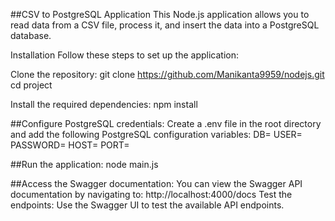 ##CSV to PostgreSQL Application
This Node.js application allows you to read data from a CSV file, process it, and insert the data into a PostgreSQL database.

Installation
Follow these steps to set up the application:

Clone the repository: git clone https://github.com/Manikanta9959/nodejs.git
cd project

Install the required dependencies: npm install


##Configure PostgreSQL credentials:
Create a .env file in the root directory and add the following PostgreSQL configuration variables:
DB=
USER=
PASSWORD=
HOST=
PORT=


##Run the application:
node main.js

##Access the Swagger documentation:
You can view the Swagger API documentation by navigating to: http://localhost:4000/docs
Test the endpoints: Use the Swagger UI to test the available API endpoints.